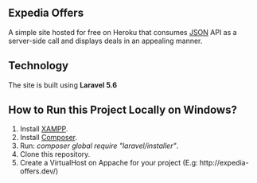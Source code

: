 ## Expedia Offers

<p>
A simple site hosted for free on Heroku that consumes <a href="https://offersvc.expedia.com/offers/v2/getOffers?scenario=deal-finder&page=foo&uid=foo&productType=Hotel">JSON</a> API as a server-side call and displays deals in an appealing manner.
</p>

## Technology

<p>The site is built using <b>Laravel 5.6</b></p>

## How to Run this Project Locally on Windows?
<ol>
    <li>Install <a href="https://www.apachefriends.org/index.html">XAMPP</a>.</li>
    <li>Install <a href="https://getcomposer.org/">Composer</a>.</li>
    <li>Run: <i>composer global require "laravel/installer"</i>.</li>
    <li>Clone this repository.</li>
    <li>Create a VirtualHost on Appache for your project (E.g: http://expedia-offers.dev/)</b>
</ol>
